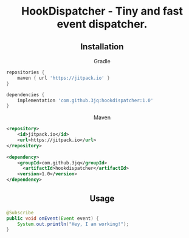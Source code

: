 <div align="center">

# HookDispatcher - Tiny and fast event dispatcher.

## Installation

Gradle
</div>

```groovy
repositories {
    maven { url 'https://jitpack.io' }
}

dependencies {
    implementation 'com.github.3jq:hookdispatcher:1.0'
}
```
<div align="center">

Maven
</div>

```xml
<repository>
    <id>jitpack.io</id>
    <url>https://jitpack.io</url>
</repository>
    
<dependency>
    <groupId>com.github.3jq</groupId>
	  <artifactId>hookdispatcher</artifactId>
    <version>1.0</version>
</dependency>
```

<div align="center">

## Usage
</div>

```java
@Subscribe
public void onEvent(Event event) {
	System.out.println("Hey, I am working!");
}
```
